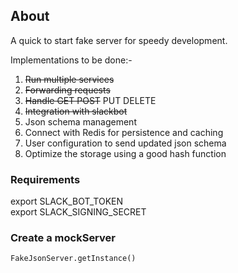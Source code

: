 ## About

A quick to start fake server for speedy development.  
  
Implementations to be done:-  
1. ~~Run multiple services~~
2. ~~Forwarding requests~~
3. ~~Handle GET POST~~ PUT DELETE
4. ~~Integration with slackbot~~
5. Json schema management
8. Connect with Redis for persistence and caching
6. User configuration to send updated json schema
7. Optimize the storage using a good hash function

### Requirements

export SLACK_BOT_TOKEN  
export SLACK_SIGNING_SECRET  

### Create a mockServer

```
FakeJsonServer.getInstance()
```